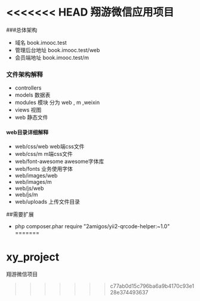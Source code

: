 <<<<<<< HEAD
翔游微信应用项目
==================

###总体架构
* 域名 book.imooc.test
* 管理后台地址  book.imooc.test/web
* 会员端地址 book.imooc.test/m


### 文件架构解释
* controllers  
* models  数据表
* modules 模块 分为 web , m ,weixin
* views  视图
* web 静态文件

#### web目录详细解释
* web/css/web  web端css文件
* web/css/m  m端css文件
* web/font-awesome  awesome字体库
* web/fonts  业务使用字体
* web/images/web
* web/images/m
* web/js/web
* web/js/m
* web/uploads 上传文件目录





##需要扩展
* php composer.phar require "2amigos/yii2-qrcode-helper:~1.0"
=======
# xy_project
翔游微信项目
>>>>>>> c77ab0d15c796ba6a9b4170c93e128e374493637
